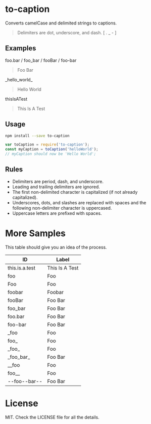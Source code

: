 # to-caption

Converts camelCase and delimited strings to captions.

>Delimiters are dot, underscore, and dash. \[ . _ - \]

## Examples
foo.bar / foo_bar / fooBar / foo-bar
>Foo Bar

\_hello_world\_
>Hello World

thisIsATest
>This Is A Test

## Usage
```bash
npm install --save to-caption
```

```javascript
var toCaption = require('to-caption');
const myCaption = toCaption('helloWorld');
// myCaption should now be 'Hello World';
```
## Rules
* Delimiters are period, dash, and underscore.
* Leading and trailing delimiters are ignored.
* The first non-delimited character is capitalized (if not already capitalized).
* Underscores, dots, and slashes are replaced with spaces and the following non-delimiter character is uppercased.
* Uppercase letters are prefixed with spaces.

# More Samples
This table should give you an idea of the process.

ID|Label
-|-
this.is.a.test | This Is A Test
foo|Foo
Foo|Foo
foobar|Foobar
fooBar| Foo Bar
foo_bar | Foo Bar
foo.bar| Foo Bar
foo-bar | Foo Bar
\_foo|Foo
foo_ | Foo
\_foo\_| Foo
\_foo_bar\_ | Foo Bar
\_\_foo | Foo
foo\_\_ | Foo
\-\-foo--bar\-\- | Foo Bar

# License
MIT. Check the LICENSE file for all the details.